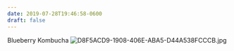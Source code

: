 ```yaml
---
date: 2019-07-28T19:46:58-0600
draft: false
---
```


Blueberry Kombucha ![D8F5ACD9-1908-406E-ABA5-D44A538FCCCB.jpg](http://ianwhitney.micro.blog/uploads/2019/c828641ae3.jpg)

